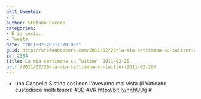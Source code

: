 ```yaml
---
aktt_tweeted:
- 1
author: Stefano Cecere
categories:
- E io cecio..
- Tweets
date: "2011-02-20T11:20:00Z"
guid: http://stefanocecere.com/2011/02/20/la-mia-settimana-su-twitter-2011-02-20/
id: 2384
title: La mia settimana su Twitter  2011-02-20
url: /2011/02/20/la-mia-settimana-su-twitter-2011-02-20/
---
```


<ul class="aktt_tweet_digest">
  <li>
    una Cappella Sistina così non l'avevamo mai vista (il Vaticano custodisce molti tesori) #<a href="http://search.twitter.com/search?q=%233D" class="aktt_hashtag">3D</a> #VR <a href="http://bit.ly/hKhUDg" rel="nofollow">http://bit.ly/hKhUDg</a> <a href="http://twitter.com/StefanoCecere/statuses/37055036714520576" class="aktt_tweet_time">#</a>
  </li>
</ul>
